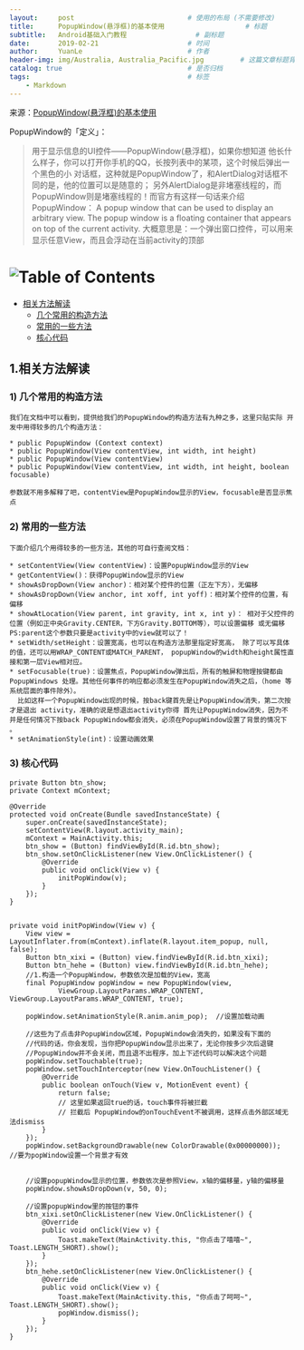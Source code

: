```yaml
---
layout:     post                            # 使用的布局 (不需要修改)
title:      PopupWindow(悬浮框)的基本使用                    # 标题
subtitle:   Android基础入门教程                 # 副标题
date:       2019-02-21                      # 时间
author:     YuanLe                          # 作者
header-img: img/Australia, Australia_Pacific.jpg         # 这篇文章标题背景图片
catalog: true                               # 是否归档
tags:                                       # 标签
    - Markdown
---
```


来源：[PopupWindow(悬浮框)的基本使用](http://www.runoob.com/w3cnote/android-tutorial-popupwindow.html)

PopupWindow的「定义」：

> 用于显示信息的UI控件——PopupWindow(悬浮框)，如果你想知道 他长什么样子，你可以打开你手机的QQ，长按列表中的某项，这个时候后弹出一个黑色的小 对话框，这种就是PopupWindow了，和AlertDialog对话框不同的是，他的位置可以是随意的；
> 另外AlertDialog是非堵塞线程的，而PopupWindow则是堵塞线程的！而官方有这样一句话来介绍 PopupWindow：
> A popup window that can be used to display an arbitrary view. The popup window is
> a floating container that appears on top of the current activity.
> 大概意思是：一个弹出窗口控件，可以用来显示任意View，而且会浮动在当前activity的顶部


# ![Table of Contents](https://itx-man.github.io/img/toc.png)

<!-- vim-markdown-toc GFM -->

* [相关方法解读](#相关方法解读)
    * [几个常用的构造方法](#几个常用的构造方法)
    * [常用的一些方法](#常用的一些方法)
    * [核心代码](#核心代码)

<!-- vim-markdown-toc -->

## 1.相关方法解读

### 1) 几个常用的构造方法

```
我们在文档中可以看到，提供给我们的PopupWindow的构造方法有九种之多，这里只贴实际 开发中用得较多的几个构造方法：

* public PopupWindow (Context context)
* public PopupWindow(View contentView, int width, int height)
* public PopupWindow(View contentView)
* public PopupWindow(View contentView, int width, int height, boolean focusable)

参数就不用多解释了吧，contentView是PopupWindow显示的View，focusable是否显示焦点
```

### 2) 常用的一些方法

```
下面介绍几个用得较多的一些方法，其他的可自行查阅文档：

* setContentView(View contentView)：设置PopupWindow显示的View
* getContentView()：获得PopupWindow显示的View
* showAsDropDown(View anchor)：相对某个控件的位置（正左下方），无偏移
* showAsDropDown(View anchor, int xoff, int yoff)：相对某个控件的位置，有偏移
* showAtLocation(View parent, int gravity, int x, int y)： 相对于父控件的位置（例如正中央Gravity.CENTER，下方Gravity.BOTTOM等），可以设置偏移 或无偏移 PS:parent这个参数只要是activity中的view就可以了！
* setWidth/setHeight：设置宽高，也可以在构造方法那里指定好宽高， 除了可以写具体的值，还可以用WRAP_CONTENT或MATCH_PARENT， popupWindow的width和height属性直接和第一层View相对应。
* setFocusable(true)：设置焦点，PopupWindow弹出后，所有的触屏和物理按键都由PopupWindows 处理。其他任何事件的响应都必须发生在PopupWindow消失之后，（home 等系统层面的事件除外）。
  比如这样一个PopupWindow出现的时候，按back键首先是让PopupWindow消失，第二次按才是退出 activity，准确的说是想退出activity你得 首先让PopupWindow消失，因为不并是任何情况下按back PopupWindow都会消失，必须在PopupWindow设置了背景的情况下 。
* setAnimationStyle(int)：设置动画效果
```

### 3) 核心代码

```
private Button btn_show;
private Context mContext;

@Override
protected void onCreate(Bundle savedInstanceState) {
    super.onCreate(savedInstanceState);
    setContentView(R.layout.activity_main);
    mContext = MainActivity.this;
    btn_show = (Button) findViewById(R.id.btn_show);
    btn_show.setOnClickListener(new View.OnClickListener() {
        @Override
        public void onClick(View v) {
            initPopWindow(v);
        }
    });
}


private void initPopWindow(View v) {
    View view = LayoutInflater.from(mContext).inflate(R.layout.item_popup, null, false);
    Button btn_xixi = (Button) view.findViewById(R.id.btn_xixi);
    Button btn_hehe = (Button) view.findViewById(R.id.btn_hehe);
    //1.构造一个PopupWindow，参数依次是加载的View，宽高
    final PopupWindow popWindow = new PopupWindow(view,
            ViewGroup.LayoutParams.WRAP_CONTENT, ViewGroup.LayoutParams.WRAP_CONTENT, true);

    popWindow.setAnimationStyle(R.anim.anim_pop);  //设置加载动画

    //这些为了点击非PopupWindow区域，PopupWindow会消失的，如果没有下面的
    //代码的话，你会发现，当你把PopupWindow显示出来了，无论你按多少次后退键
    //PopupWindow并不会关闭，而且退不出程序，加上下述代码可以解决这个问题
    popWindow.setTouchable(true);
    popWindow.setTouchInterceptor(new View.OnTouchListener() {
        @Override
        public boolean onTouch(View v, MotionEvent event) {
            return false;
            // 这里如果返回true的话，touch事件将被拦截
            // 拦截后 PopupWindow的onTouchEvent不被调用，这样点击外部区域无法dismiss
        }
    });
    popWindow.setBackgroundDrawable(new ColorDrawable(0x00000000));    //要为popWindow设置一个背景才有效


    //设置popupWindow显示的位置，参数依次是参照View，x轴的偏移量，y轴的偏移量
    popWindow.showAsDropDown(v, 50, 0);

    //设置popupWindow里的按钮的事件
    btn_xixi.setOnClickListener(new View.OnClickListener() {
        @Override
        public void onClick(View v) {
            Toast.makeText(MainActivity.this, "你点击了嘻嘻~", Toast.LENGTH_SHORT).show();
        }
    });
    btn_hehe.setOnClickListener(new View.OnClickListener() {
        @Override
        public void onClick(View v) {
            Toast.makeText(MainActivity.this, "你点击了呵呵~", Toast.LENGTH_SHORT).show();
            popWindow.dismiss();
        }
    });
}
```
